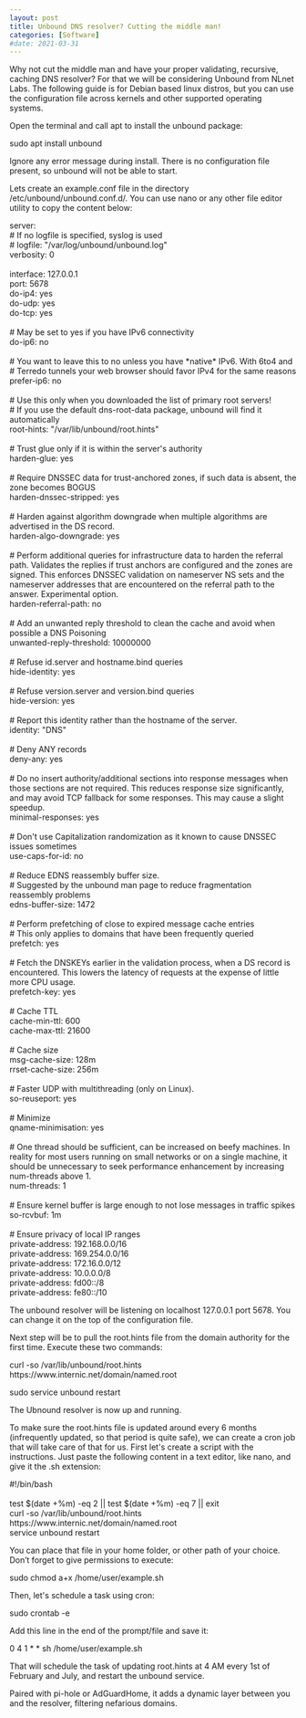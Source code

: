 ```yaml
---
layout: post
title: Unbound DNS resolver? Cutting the middle man!
categories: [Software]
#date: 2021-03-31
---
```


Why not cut the middle man and have your proper validating, recursive, caching DNS resolver? For that we will be considering Unbound from NLnet Labs. The following guide is for Debian based linux distros, but you can use the configuration file across kernels and other supported operating systems.
 
Open the terminal and call apt to install the unbound package:
 
sudo apt install unbound
 
Ignore any error message during install. There is no configuration file present, so unbound will not be able to start.
 
Lets create an example.conf file in the directory /etc/unbound/unbound.conf.d/. You can use nano or any other file editor utility to copy the content below:
 
<p class="message">server:<br>
# If no logfile is specified, syslog is used<br>
# logfile: "/var/log/unbound/unbound.log"<br>
verbosity: 0<br>
<br>
interface: 127.0.0.1<br>
port: 5678<br>
do-ip4: yes<br>
do-udp: yes<br>
do-tcp: yes<br>
<br>
# May be set to yes if you have IPv6 connectivity<br>
do-ip6: no<br>
<br>
# You want to leave this to no unless you have *native* IPv6. With 6to4 and<br>
# Terredo tunnels your web browser should favor IPv4 for the same reasons<br>
prefer-ip6: no<br>
<br>
# Use this only when you downloaded the list of primary root servers!<br>
# If you use the default dns-root-data package, unbound will find it automatically<br>
root-hints: "/var/lib/unbound/root.hints"<br>
<br>
# Trust glue only if it is within the server's authority<br>
harden-glue: yes<br>
<br>
# Require DNSSEC data for trust-anchored zones, if such data is absent, the zone becomes BOGUS<br>
harden-dnssec-stripped: yes<br>
<br>
# Harden against algorithm downgrade when multiple algorithms are advertised in the DS record.<br>
harden-algo-downgrade: yes<br>
<br>
# Perform additional queries for infrastructure data to harden the referral path. Validates the replies if trust anchors are configured and the zones are signed. This enforces DNSSEC validation on nameserver NS sets and the nameserver addresses that are encountered on the referral path to the answer. Experimental option.<br>
harden-referral-path: no<br>
<br>
# Add an unwanted reply threshold to clean the cache and avoid when possible a DNS Poisoning<br>
unwanted-reply-threshold: 10000000<br>
<br>
# Refuse id.server and hostname.bind queries<br>
hide-identity: yes<br>
<br>
# Refuse version.server and version.bind queries<br>
hide-version: yes<br>
<br>
# Report this identity rather than the hostname of the server.<br>
identity: "DNS"<br>
<br>
# Deny ANY records<br>
deny-any: yes<br>
<br>
# Do no insert authority/additional sections into response messages when those sections are not required. This reduces response size significantly, and may avoid TCP fallback for some responses. This may cause a slight speedup.<br>
minimal-responses: yes<br>
<br>
# Don't use Capitalization randomization as it known to cause DNSSEC issues sometimes<br>
use-caps-for-id: no<br>
<br>
# Reduce EDNS reassembly buffer size.<br>
# Suggested by the unbound man page to reduce fragmentation reassembly problems<br>
edns-buffer-size: 1472<br>
<br>
# Perform prefetching of close to expired message cache entries<br>
# This only applies to domains that have been frequently queried<br>
prefetch: yes<br>
<br>
# Fetch the DNSKEYs earlier in the validation process, when a DS record is encountered. This lowers the latency of requests at the expense of little more CPU usage.<br>
prefetch-key: yes<br>
<br>
# Cache TTL<br>
cache-min-ttl: 600<br>
cache-max-ttl: 21600<br>
<br>
# Cache size<br>
msg-cache-size: 128m<br>
rrset-cache-size: 256m<br>
<br>
# Faster UDP with multithreading (only on Linux).<br>
so-reuseport: yes<br>
<br>
# Minimize<br>
qname-minimisation: yes<br>
<br>
# One thread should be sufficient, can be increased on beefy machines. In reality for most users running on small networks or on a single machine, it should be unnecessary to seek performance enhancement by increasing num-threads above 1.<br>
num-threads: 1<br>
<br>
# Ensure kernel buffer is large enough to not lose messages in traffic spikes<br>
so-rcvbuf: 1m<br>
<br>
# Ensure privacy of local IP ranges<br>
private-address: 192.168.0.0/16<br>
private-address: 169.254.0.0/16<br>
private-address: 172.16.0.0/12<br>
private-address: 10.0.0.0/8<br>
private-address: fd00::/8<br>
private-address: fe80::/10</p>
 
The unbound resolver will be listening on localhost 127.0.0.1 port 5678. You can change it on the top of the configuration file.
 
Next step will be to pull the root.hints file from the domain authority for the first time. Execute these two commands:
 
<p class="message">curl -so /var/lib/unbound/root.hints https://www.internic.net/domain/named.root</p>
 
<p class="message">sudo service unbound restart</p>

The Ubnound resolver is now up and running.

To make sure the root.hints file is updated around every 6 months (infrequently updated, so that period is quite safe), we can create a cron job that will take care of that for us. First let's create a script with the instructions. Just paste the following content in a text editor, like nano, and give it the .sh extension:

<p class="message">#!/bin/bash<br>
<br>
test $(date +%m) -eq 2 || test $(date +%m) -eq 7 || exit<br>
curl -so /var/lib/unbound/root.hints https://www.internic.net/domain/named.root<br>
service unbound restart</p>

You can place that file in your home folder, or other path of your choice.
Don’t forget to give permissions to execute:

<p class="message">sudo chmod a+x /home/user/example.sh</p>

Then, let's schedule a task using cron:

<p class="message">sudo crontab -e</p>
 
Add this line in the end of the prompt/file and save it:
 
<p class="message">0 4 1 * * sh /home/user/example.sh</p>
 
That will schedule the task of updating root.hints at 4 AM every 1st of February and July, and restart the unbound service.
 
Paired with pi-hole or AdGuardHome, it adds a dynamic layer between you and the resolver, filtering nefarious domains.
